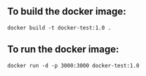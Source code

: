 ## To build the docker image:
```
docker build -t docker-test:1.0 .
```

## To run the docker image:
```
docker run -d -p 3000:3000 docker-test:1.0
```
